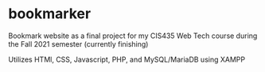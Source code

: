 # bookmarker
Bookmark website as a final project for my CIS435 Web Tech course during the Fall 2021 semester (currently finishing) 

Utilizes HTMl, CSS, Javascript, PHP, and MySQL/MariaDB using XAMPP
